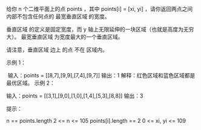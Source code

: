 给你 n 个二维平面上的点 points ，其中 points[i] = [xi, yi] ，请你返回两点之间内部不包含任何点的 最宽垂直区域 的宽度。

垂直区域 的定义是固定宽度，而 y 轴上无限延伸的一块区域（也就是高度为无穷大）。 最宽垂直区域 为宽度最大的一个垂直区域。

请注意，垂直区域 边上 的点 不在 区域内。

示例 1：

​
输入：points = [[8,7],[9,9],[7,4],[9,7]]
输出：1
解释：红色区域和蓝色区域都是最优区域。
示例 2：

输入：points = [[3,1],[9,0],[1,0],[1,4],[5,3],[8,8]]
输出：3

提示：

n == points.length
2 <= n <= 105
points[i].length == 2
0 <= xi, yi <= 109

